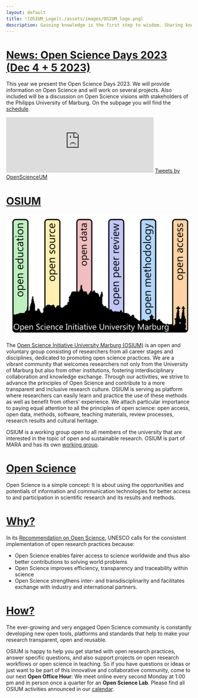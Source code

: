 ```yaml
---
layout: default
title: ![OSIUM_Logo](./assets/images/OSIUM_logo.png)
description: Gaining knowledge is the first step to wisdom. Sharing knowledge is the first the step to humanity.
---
```


# [News: Open Science Days 2023 (Dec 4 + 5 2023)](./open-science-days-2023.md)
This year we present the Open Science Days 2023. We will provide information on Open Science and will work on several projects. Also included will be a discussion on Open Science visions with stakeholders of the Philipps University of Marburg. On the subpage you will find the [schedule](./open-science-days-2023.md). 

<iframe src="https://fediscience.org/@lydiariedl/111221107953562911/embed" class="mastodon-embed" style="max-width: 100%; border: 0" width="400" allowfullscreen="allowfullscreen"></iframe><script src="https://fediscience.org/embed.js" async="async"></script> <a class="twitter-timeline" href="https://twitter.com/OpenScienceUM?ref_src=twsrc%5Etfw" data-tweet-limit="1" data-height="300">Tweets by OpenScienceUM</a> <script async src="https://platform.twitter.com/widgets.js" charset="utf-8"></script>



# [OSIUM](./team.md)

![OSIUM_Logo](./assets/images/OSIUM_logo.png)

The [Open Science Initiative University Marburg (OSIUM)](./team.md) is an open and voluntary group consisting of researchers from all career stages and disciplines, dedicated to promoting open science practices. We are a vibrant community that welcomes researchers not only from the University of Marburg but also from other institutions, fostering interdisciplinary collaboration and knowledge exchange. Through our activities, we strive to advance the principles of Open Science and contribute to a more transparent and inclusive research culture.
OSIUM is serving as platform where researchers can easily learn and practice the use of these methods as well as benefit from others' experience. We attach particular importance to paying equal attention to all the principles of open science: open access, open data, methods, software, teaching materials, review processes, research results and cultural heritage. 

OSIUM is a working group open to all members of the university that are interested in the topic of open and sustainable research. OSIUM is part of MARA and has its own <a href="https://www.uni-marburg.de/en/mara/networking/academic-groups/working-group-35/arbeitsgruppe-35-open-science-initiative-university-marburg-2018">working group</a>.

# [Open Science](./open-science.md)
Open Science is a simple concept: It is about using the opportunities and potentials of information and communication technologies for better access to and participation in scientific research and its results and methods.

# [Why?](./reasons.md)
In its <a href="https://unesdoc.unesco.org/ark:/48223/pf0000379949">Recommendation on Open Science</a>, UNESCO calls for the consistent implementation of open research practices because:
* Open Science enables fairer access to science worldwide and thus also better contributions to solving world problems
* Open Science improves efficiency, transparency and traceability within science
* Open Science strengthens inter- and transdisciplinarity and facilitates exchange with industry and international partners.

# [How?](./tools-and-resources.md)
The ever-growing and very engaged Open Science community is constantly developing new open tools, platforms and standards that help to make your research transparent, open and reusable.

OSIUM is happy to help you get started with open research practices, answer specific questions, and also support projects on open research workflows or open science in teaching.
So if you have questions or ideas or just want to be part of this innovative and collaborative community, come to our next **Open Office Hour**: We meet online every second Monday at 1:00 pm and in person once a quarter for an **Open Science Lab**. Please find all OSIUM activities announced in our [calendar](./calendar-page.md).



